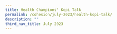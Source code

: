 ```yaml
---
title: Health Champions' Kopi Talk
permalink: /cohesion/july-2023/health-kopi-talk/
description: ""
third_nav_title: July 2023
---
```

